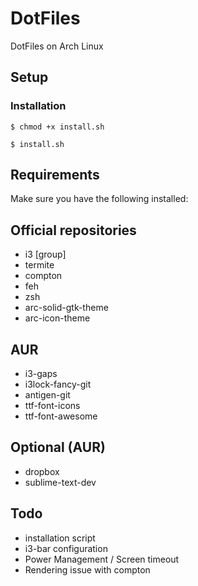 # DotFiles

DotFiles on Arch Linux

## Setup ##


### Installation ###
```
$ chmod +x install.sh

$ install.sh
```

## Requirements ##

Make sure you have the following installed:

## Official repositories ##
- i3 [group]
- termite
- compton 
- feh
- zsh
- arc-solid-gtk-theme
- arc-icon-theme 

## AUR ##
- i3-gaps
- i3lock-fancy-git
- antigen-git
- ttf-font-icons
- ttf-font-awesome

## Optional (AUR) ##
- dropbox
- sublime-text-dev


## Todo ##

- installation script
- i3-bar configuration
- Power Management / Screen timeout
- Rendering issue with compton
